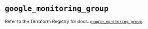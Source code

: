 # `google_monitoring_group`

Refer to the Terraform Registry for docs: [`google_monitoring_group`](https://registry.terraform.io/providers/hashicorp/google-beta/5.23.0/docs/resources/google_monitoring_group).
